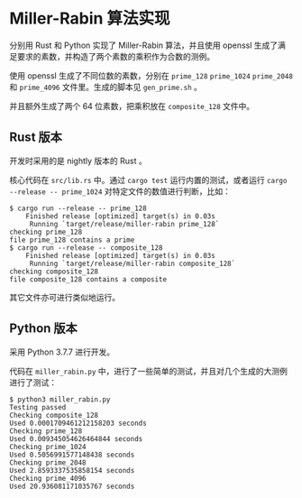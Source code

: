 # Miller-Rabin 算法实现

分别用 Rust 和 Python 实现了 Miller-Rabin 算法，并且使用 openssl 生成了满足要求的素数，并构造了两个素数的乘积作为合数的测例。

使用 openssl 生成了不同位数的素数，分别在 `prime_128` `prime_1024` `prime_2048` 和 `prime_4096` 文件里。生成的脚本见 `gen_prime.sh` 。

并且额外生成了两个 64 位素数，把乘积放在 `composite_128` 文件中。

## Rust 版本

开发时采用的是 nightly 版本的 Rust 。

核心代码在 `src/lib.rs` 中。通过 `cargo test` 运行内置的测试，或者运行 `cargo --release -- prime_1024` 对特定文件的数值进行判断，比如：

```shell
$ cargo run --release -- prime_128
    Finished release [optimized] target(s) in 0.03s
     Running `target/release/miller-rabin prime_128`
checking prime_128
file prime_128 contains a prime
$ cargo run --release -- composite_128
    Finished release [optimized] target(s) in 0.03s
     Running `target/release/miller-rabin composite_128`
checking composite_128
file composite_128 contains a composite
```

其它文件亦可进行类似地运行。

## Python 版本

采用 Python 3.7.7 进行开发。

代码在 `miller_rabin.py` 中，进行了一些简单的测试，并且对几个生成的大测例进行了测试：

```shell
$ python3 miller_rabin.py
Testing passed
Checking composite_128
Used 0.0001709461212158203 seconds
Checking prime_128
Used 0.009345054626464844 seconds
Checking prime_1024
Used 0.5056991577148438 seconds
Checking prime_2048
Used 2.8593337535858154 seconds
Checking prime_4096
Used 20.936081171035767 seconds
```